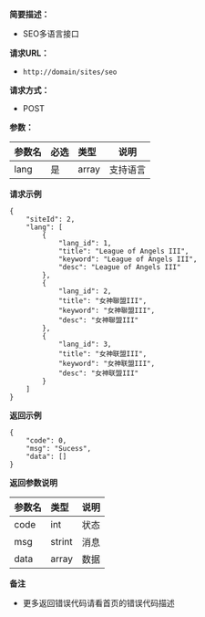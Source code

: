     
**简要描述：** 

- SEO多语言接口

**请求URL：** 
- ` http://domain/sites/seo `
  
**请求方式：**
- POST 

**参数：** 

|参数名|必选|类型|说明|
|:----    |:---|:----- |-----   |
|lang |是  |array | 支持语言 |

 **请求示例**
``` 
{
    "siteId": 2,
    "lang": [
        {
            "lang_id": 1,
            "title": "League of Angels III",
            "keyword": "League of Angels III",
            "desc": "League of Angels III"
        },
        {
            "lang_id": 2,
            "title": "女神聯盟III",
            "keyword": "女神聯盟III",
            "desc": "女神聯盟III"
        },
        {
            "lang_id": 3,
            "title": "女神联盟III",
            "keyword": "女神联盟III",
            "desc": "女神联盟III"
        }
    ]
}
```
 **返回示例**

``` 
{
    "code": 0,
    "msg": "Sucess",
    "data": []
}
```

 **返回参数说明** 

|参数名|类型|说明|
|:-----  |:-----|-----                           |
|code |int   |状态  |
|msg  |strint   |消息  |
|data |array   |数据  |

 **备注** 

- 更多返回错误代码请看首页的错误代码描述











